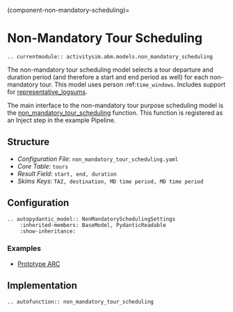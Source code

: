 (component-non-mandatory-scheduling)=
# Non-Mandatory Tour Scheduling

```{eval-rst}
.. currentmodule:: activitysim.abm.models.non_mandatory_scheduling
```
The non-mandatory tour scheduling model selects a tour departure and duration period (and therefore a start and end
period as well) for each non-mandatory tour.  This model uses person :ref:`time_windows`.  Includes support
for [representative_logsums](representative_logsums).

The main interface to the non-mandatory tour purpose scheduling model is the
[non_mandatory_tour_scheduling](activitysim.abm.models.non_mandatory_scheduling.non_mandatory_tour_scheduling)
function.  This function is registered as an Inject step in the example Pipeline.

## Structure

- *Configuration File*: `non_mandatory_tour_scheduling.yaml`
- *Core Table*: `tours`
- *Result Field*: `start, end, duration`
- *Skims Keys*: `TAZ, destination, MD time period, MD time period`



## Configuration

```{eval-rst}
.. autopydantic_model:: NonMandatorySchedulingSettings
    :inherited-members: BaseModel, PydanticReadable
    :show-inheritance:
```

### Examples

- [Prototype ARC](https://github.com/ActivitySim/activitysim/blob/main/activitysim/examples/prototype_arc/configs/non_mandatory_tour_scheduling.yaml)

## Implementation

```{eval-rst}
.. autofunction:: non_mandatory_tour_scheduling
```
